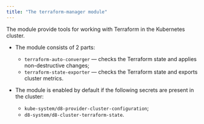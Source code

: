 ```yaml
---
title: "The terraform-manager module"
---
```


The module provide tools for working with Terraform in the Kubernetes cluster.

* The module consists of 2 parts:
  * `terraform-auto-converger` — checks the Terraform state and applies non-destructive changes;
  * `terraform-state-exporter` — checks the Terraform state and exports cluster metrics.

* The module is enabled by default if the following secrets are present in the cluster:
  * `kube-system/d8-provider-cluster-configuration`;
  * `d8-system/d8-cluster-terraform-state`.
